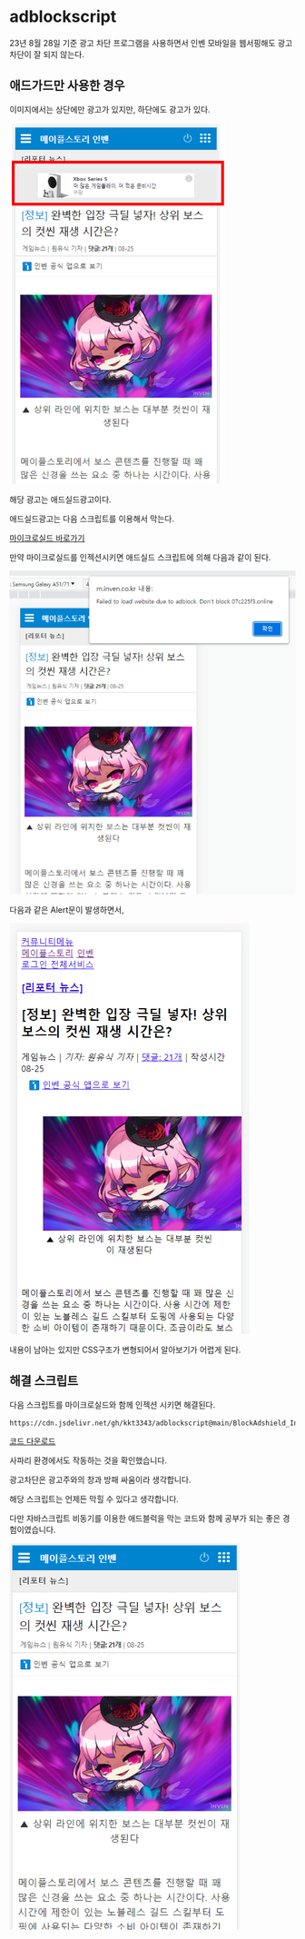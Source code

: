 # adblockscript

23년 8월 28일 기준 광고 차단 프로그램을 사용하면서 인벤 모바일을 웹서핑해도 광고차단이 잘 되지 않는다.

## 애드가드만 사용한 경우

이미지에서는 상단에만 광고가 있지만, 하단에도 광고가 있다.

<img src = "./img/광고나옴.png">

해당 광고는 애드실드광고이다.

애드실드광고는 다음 스크립트를 이용해서 막는다.

<a href = "https://github.com/List-KR/microShield">마이크로실드 바로가기</a>

만약 마이크로실드를 인젝션시키면 애드실드 스크립트에 의해 다음과 같이 된다.

<img src = "./img/광고차단.png">

다음과 같은 Alert문이 발생하면서,

<img src = "./img/광고차단스크립트걸림.png">

내용이 남아는 있지만 CSS구조가 변형되어서 알아보기가 어렵게 된다.

## 해결 스크립트

다음 스크립트를 마이크로실드와 함께 인젝션 시키면 해결된다.

```
https://cdn.jsdelivr.net/gh/kkt3343/adblockscript@main/BlockAdshield_InvenMobileSite_1.user.js
```

<a href = "https://cdn.jsdelivr.net/gh/kkt3343/adblockscript@main/BlockAdshield_InvenMobileSite_1.user.js">코드 다운로드</a>

사파리 환경에서도 작동하는 것을 확인했습니다.

광고차단은 광고주와의 창과 방패 싸움이라 생각합니다.

해당 스크립트는 언제든 막힐 수 있다고 생각합니다.

다만 자바스크립트 비동기를 이용한 애드블럭을 막는 코드와 함께 공부가 되는 좋은 경험이였습니다.

<img src = "./img/해결.png">

